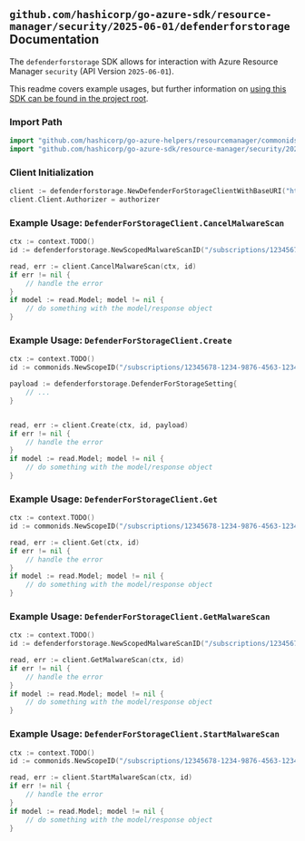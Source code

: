 
## `github.com/hashicorp/go-azure-sdk/resource-manager/security/2025-06-01/defenderforstorage` Documentation

The `defenderforstorage` SDK allows for interaction with Azure Resource Manager `security` (API Version `2025-06-01`).

This readme covers example usages, but further information on [using this SDK can be found in the project root](https://github.com/hashicorp/go-azure-sdk/tree/main/docs).

### Import Path

```go
import "github.com/hashicorp/go-azure-helpers/resourcemanager/commonids"
import "github.com/hashicorp/go-azure-sdk/resource-manager/security/2025-06-01/defenderforstorage"
```


### Client Initialization

```go
client := defenderforstorage.NewDefenderForStorageClientWithBaseURI("https://management.azure.com")
client.Client.Authorizer = authorizer
```


### Example Usage: `DefenderForStorageClient.CancelMalwareScan`

```go
ctx := context.TODO()
id := defenderforstorage.NewScopedMalwareScanID("/subscriptions/12345678-1234-9876-4563-123456789012/resourceGroups/some-resource-group", "scanId")

read, err := client.CancelMalwareScan(ctx, id)
if err != nil {
	// handle the error
}
if model := read.Model; model != nil {
	// do something with the model/response object
}
```


### Example Usage: `DefenderForStorageClient.Create`

```go
ctx := context.TODO()
id := commonids.NewScopeID("/subscriptions/12345678-1234-9876-4563-123456789012/resourceGroups/some-resource-group")

payload := defenderforstorage.DefenderForStorageSetting{
	// ...
}


read, err := client.Create(ctx, id, payload)
if err != nil {
	// handle the error
}
if model := read.Model; model != nil {
	// do something with the model/response object
}
```


### Example Usage: `DefenderForStorageClient.Get`

```go
ctx := context.TODO()
id := commonids.NewScopeID("/subscriptions/12345678-1234-9876-4563-123456789012/resourceGroups/some-resource-group")

read, err := client.Get(ctx, id)
if err != nil {
	// handle the error
}
if model := read.Model; model != nil {
	// do something with the model/response object
}
```


### Example Usage: `DefenderForStorageClient.GetMalwareScan`

```go
ctx := context.TODO()
id := defenderforstorage.NewScopedMalwareScanID("/subscriptions/12345678-1234-9876-4563-123456789012/resourceGroups/some-resource-group", "scanId")

read, err := client.GetMalwareScan(ctx, id)
if err != nil {
	// handle the error
}
if model := read.Model; model != nil {
	// do something with the model/response object
}
```


### Example Usage: `DefenderForStorageClient.StartMalwareScan`

```go
ctx := context.TODO()
id := commonids.NewScopeID("/subscriptions/12345678-1234-9876-4563-123456789012/resourceGroups/some-resource-group")

read, err := client.StartMalwareScan(ctx, id)
if err != nil {
	// handle the error
}
if model := read.Model; model != nil {
	// do something with the model/response object
}
```
